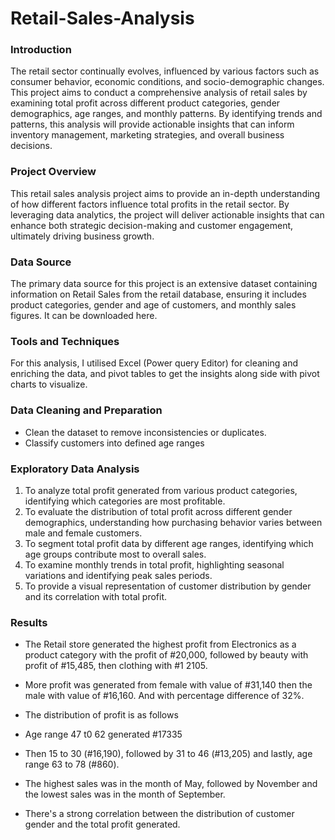# Retail-Sales-Analysis

### Introduction
The retail sector continually evolves, influenced by various factors such as consumer behavior, economic conditions, and socio-demographic changes. This project aims to conduct a comprehensive analysis of retail sales by examining total profit across different product categories, gender demographics, age ranges, and monthly patterns. By identifying trends and patterns, this analysis will provide actionable insights that can inform inventory management, marketing strategies, and overall business decisions.

### Project Overview 
This retail sales analysis project aims to provide an in-depth understanding of how different factors influence total profits in the retail sector. By leveraging data analytics, the project will deliver actionable insights that can enhance both strategic decision-making and customer engagement, ultimately driving business growth.

### Data Source
The primary data source for this project is an extensive dataset containing information on Retail Sales from the retail database, ensuring it includes product categories, gender and age of customers, and monthly sales figures. It can be downloaded here.

### Tools and Techniques 
For this analysis, I utilised Excel (Power query Editor) for cleaning and enriching the data, and pivot tables to get the insights along side with pivot charts to visualize.

### Data Cleaning and Preparation
- Clean the dataset to remove inconsistencies or duplicates.
- Classify customers into defined age ranges

### Exploratory Data Analysis
1. To analyze total profit generated from various product categories, identifying which categories are most profitable.
2. To evaluate the distribution of total profit across different gender demographics, understanding how purchasing behavior varies between male and female customers.
3. To segment total profit data by different age ranges, identifying which age groups contribute most to overall sales.
4. To examine monthly trends in total profit, highlighting seasonal variations and identifying peak sales periods.
5. To provide a visual representation of customer distribution by gender and its correlation with total profit.





 ### Results 
- The Retail store generated the highest profit from Electronics as a  product category with the profit of #20,000, followed by beauty with profit of #15,485, then clothing with #1 2105.

- More profit was generated from female with value of #31,140 then the male with value of #16,160. And with percentage difference of 32%.

- The distribution of profit is as follows
- Age range 47 t0 62 generated #17335
- Then 15 to 30 (#16,190), followed by 31 to 46 (#13,205) and lastly, age range 63 to 78 (#860).

- The highest sales was in the month of May, followed by November and the lowest sales was in the month of September.
  
- There's a strong correlation between the distribution of customer gender and the total profit generated.

   
